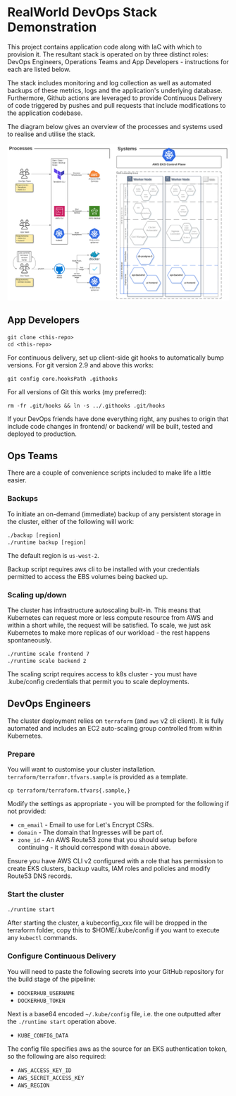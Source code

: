 # RealWorld DevOps Stack Demonstration
This project contains application code along with IaC with which to provision it. The resultant stack is operated on by three distinct roles: DevOps Engineers, Operations Teams and App Developers - instructions for each are listed below.

The stack includes monitoring and log collection as well as automated backups of these metrics, logs and the application's underlying database. Furthermore, Github actions are leveraged to provide Continuous Delivery of code triggered by pushes and pull requests that include modifications to the application codebase.

The diagram below gives an overview of the processes and systems used to realise and utilise the stack.

![ealWorld DevOps Stack Architecture](architecture.svg)


## App Developers
```
git clone <this-repo>
cd <this-repo>
```

For continuous delivery, set up client-side git hooks to automatically bump versions. For git version 2.9 and above this works:
```
git config core.hooksPath .githooks
```

For all versions of Git this works (my preferred):
```
rm -fr .git/hooks && ln -s ../.githooks .git/hooks
```

If your DevOps friends have done everything right, any pushes to origin that include code changes in frontend/ or backend/ will be built, tested and deployed to production.

## Ops Teams
There are a couple of convenience scripts included to make life a little easier.

### Backups
To initiate an on-demand (immediate) backup of any persistent storage in the cluster, either of the following will work:
```
./backup [region]
./runtime backup [region]
```
The default region is `us-west-2`.

Backup script requires aws cli to be installed with your credentials permitted to access the EBS volumes being backed up.

### Scaling up/down
The cluster has infrastructure autoscaling built-in. This means that Kubernetes can request more or less compute resource from AWS and within a short while, the request will be satisfied. To scale, we just ask Kubernetes to make more replicas of our workload - the rest happens spontaneously.
```
./runtime scale frontend 7
./runtime scale backend 2
```

The scaling script requires access to k8s cluster - you must have .kube/config credentials that permit you to scale deployments.

## DevOps Engineers
The cluster deployment relies on `terraform` (and `aws` v2 cli client). It is fully automated and includes an EC2 auto-scaling group controlled from within Kubernetes.

### Prepare
You will want to customise your cluster installation. `terraform/terrafomr.tfvars.sample` is provided as a template.
```
cp terraform/terraform.tfvars{.sample,}
```
Modify the settings as appropriate - you will be prompted for the following if not provided:
* `cm_email` - Email to use for Let's Encrypt CSRs.
* `domain` - The domain that Ingresses will be part of.
* `zone_id` - An AWS Route53 zone that you should setup before continuing - it should correspond with `domain` above.

Ensure you have AWS CLI v2 configured with a role that has permission to create EKS clusters, backup vaults, IAM roles and policies and modify Route53 DNS records.

### Start the cluster
```
./runtime start
```

After starting the cluster, a kubeconfig_xxx file will be dropped in the terraform folder, copy this to $HOME/.kube/config if you want to execute any `kubectl` commands.

### Configure Continuous Delivery
You will need to paste the following secrets into your GitHub repository for the build stage of the pipeline:
* `DOCKERHUB_USERNAME`
* `DOCKERHUB_TOKEN`

Next is a base64 encoded `~/.kube/config` file, i.e. the one outputted after the `./runtime start` operation above.
* `KUBE_CONFIG_DATA`

The config file specifies aws as the source for an EKS authentication token, so the following are also required:
* `AWS_ACCESS_KEY_ID`
* `AWS_SECRET_ACCESS_KEY`
* `AWS_REGION`
